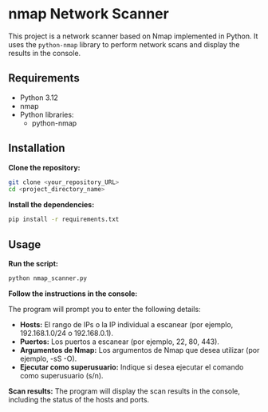 # nmap Network Scanner

This project is a network scanner based on Nmap implemented in Python. It uses the `python-nmap` library to perform network scans and display the results in the console.

## Requirements

- Python 3.12
- nmap
- Python libraries:
  - python-nmap

## Installation

**Clone the repository:**

   ```bash
   git clone <your_repository_URL>
   cd <project_directory_name>
   ```
**Install the dependencies:**

```bash
pip install -r requirements.txt
   ```

## Usage

**Run the script:**
```bash
python nmap_scanner.py
   ```

**Follow the instructions in the console:**

The program will prompt you to enter the following details:
- **Hosts:** El rango de IPs o la IP individual a escanear (por ejemplo, 192.168.1.0/24 o 192.168.0.1).
- **Puertos:** Los puertos a escanear (por ejemplo, 22, 80, 443).
- **Argumentos de Nmap:** Los argumentos de Nmap que desea utilizar (por ejemplo, -sS -O).
- **Ejecutar como superusuario:** Indique si desea ejecutar el comando como superusuario (s/n).


**Scan results:**
The program will display the scan results in the console, including the status of the hosts and ports.
